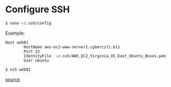 # Configure SSH

```sh
$ nano ~/.ssh/config
```

Example:

```
Host web01
        HostName aws-ec2-www-server1.cyberciti.biz
        Port 22
        IdentityFile  ~/.ssh/AWS_EC2_Virginia_US_East_Ubuntu_Boxes.pem
        User ubuntu
```

```sh
$ ssh web01
```

[source](https://www.cyberciti.biz/faq/ubuntu-linux-install-openssh-server/)
